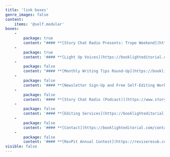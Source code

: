```yaml
---
title: 'link boxes'
genre_images: false
content:
    items: '@self.modular'
boxes:
    -
        package: true
        content: "#### **[Story Chat Radio Presents: Trope Weekend](https://www.storychatradio.com/trope-weekend)**\n(Classes and Workshops)\n\n\n\n\n\n\n\n\n\n\n"
    -
        package: true
        content: '#### **[Light Up Voices](https://booklighteditorial.com/blog/light-up-voices)**'
    -
        package: false
        content: "#### **[Monthly Writing Tips Round-Up](https://booklighteditorial.com/blog)**\n\n"
    -
        package: false
        content: '#### **[Newsletter Sign-Up and Free Self-Editing Workbook](https://booklighteditorial.us15.list-manage.com/subscribe?u=41cbd1b3120b5a7852e2b113c&id=2186454ed1)**'
    -
        package: false
        content: '#### **[Story Chat Radio (Podcast)](https://www.storychatradio.com/)**'
    -
        package: false
        content: '#### **[Editing Services](https://booklighteditorial.com/services)**'
    -
        package: false
        content: '#### **[Contact](https://booklighteditorial.com/contact)**'
    -
        package: false
        content: '#### **[RevPit Annual Contest](https://reviseresub.com/)**'
visible: false
---
```



